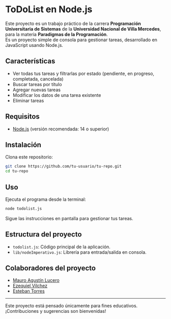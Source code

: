 # ToDoList en Node.js

Este proyecto es un trabajo práctico de la carrera **Programación Universitaria de Sistemas** de la **Universidad Nacional de Villa Mercedes**, para la materia **Paradigmas de la Programación**.  
Es un proyecto simple de consola para gestionar tareas, desarrollado en JavaScript usando Node.js.

## Características

- Ver todas tus tareas y filtrarlas por estado (pendiente, en progreso, completada, cancelada)
- Buscar tareas por título
- Agregar nuevas tareas
- Modificar los datos de una tarea existente
- Eliminar tareas

## Requisitos

- [Node.js](https://nodejs.org/) (versión recomendada: 14 o superior)

## Instalación

Clona este repositorio:

```sh
git clone https://github.com/tu-usuario/tu-repo.git
cd tu-repo
```

## Uso

Ejecuta el programa desde la terminal:

```sh
node todolist.js
```

Sigue las instrucciones en pantalla para gestionar tus tareas.

## Estructura del proyecto

- `todolist.js`: Código principal de la aplicación.
- `lib/nodeImperativo.js`: Librería para entrada/salida en consola.

## Colaboradores del proyecto

- [Mauro Agustín Lucero](https://maurolucero.com.ar)
- [Ezequiel Vilchez](https://github.com/Ezequiel-Vilchez)
- [Esteban Torres](https://github.com/estebandtorres)

---

Este proyecto está pensado únicamente para fines educativos.
¡Contribuciones y sugerencias son bienvenidas!
